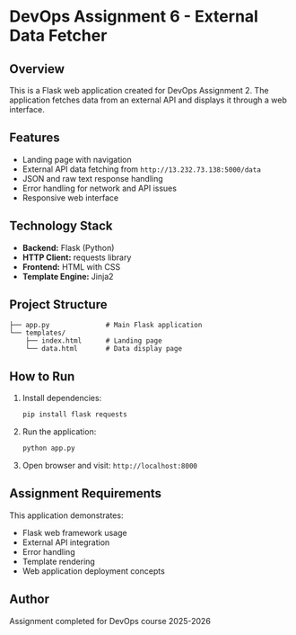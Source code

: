 # DevOps Assignment 6 - External Data Fetcher

## Overview
This is a Flask web application created for DevOps Assignment 2. The application fetches data from an external API and displays it through a web interface.

## Features
- Landing page with navigation
- External API data fetching from `http://13.232.73.138:5000/data`
- JSON and raw text response handling
- Error handling for network and API issues
- Responsive web interface

## Technology Stack
- **Backend:** Flask (Python)
- **HTTP Client:** requests library
- **Frontend:** HTML with CSS
- **Template Engine:** Jinja2

## Project Structure
```
├── app.py              # Main Flask application
└── templates/
    ├── index.html      # Landing page
    └── data.html       # Data display page
```

## How to Run
1. Install dependencies:
   ```bash
   pip install flask requests
   ```

2. Run the application:
   ```bash
   python app.py
   ```

3. Open browser and visit: `http://localhost:8000`

## Assignment Requirements
This application demonstrates:
- Flask web framework usage
- External API integration
- Error handling
- Template rendering
- Web application deployment concepts

## Author
Assignment completed for DevOps course 2025-2026
